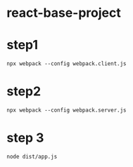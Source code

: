 # react-base-project

# step1
```
npx webpack --config webpack.client.js
```
# step2
```
npx webpack --config webpack.server.js
```

# step 3
```
node dist/app.js
```
